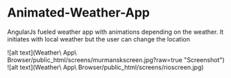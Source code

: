 # Animated-Weather-App

AngularJs fueled weather app with animations depending on the weather. It initiates with local weather but the user can change the location

![alt text](Weather\ App\ Browser/public_html/screens/murmanskscreen.jpg?raw=true "Screenshot")
![alt text](Weather\ App\ Browser/public_html/screens/rioscreen.jpg)
